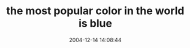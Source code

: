 ---
date: 2004-12-14 14:08:44
link:
  source: delicious
  source_url: https://del.icio.us/roytang
  text: the most popular color in the world is blue
  url: http://channels.netscape.com/ns/homerealestate/package.jsp?name=fte/popularcolor/popularcolor&floc=HR-1_T
slug: the-most-popular-color-in-the-world-is-blue
source: delicious
tags:
- cool
title: the most popular color in the world is blue
---